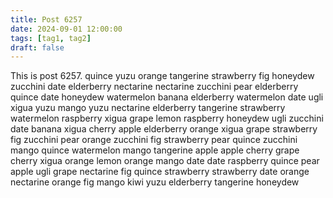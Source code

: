 ```yaml
---
title: Post 6257
date: 2024-09-01 12:00:00
tags: [tag1, tag2]
draft: false
---
```

This is post 6257.
quince
yuzu
orange
tangerine
strawberry
fig
honeydew
zucchini
date
elderberry
nectarine
nectarine
zucchini
pear
elderberry
quince
date
honeydew
watermelon
banana
elderberry
watermelon
date
ugli
xigua
yuzu
mango
yuzu
nectarine
elderberry
tangerine
strawberry
watermelon
raspberry
xigua
grape
lemon
raspberry
honeydew
ugli
zucchini
date
banana
xigua
cherry
apple
elderberry
orange
xigua
grape
strawberry
fig
zucchini
pear
orange
zucchini
fig
strawberry
pear
quince
zucchini
mango
quince
watermelon
mango
tangerine
apple
apple
cherry
grape
cherry
xigua
orange
lemon
orange
mango
date
date
raspberry
quince
pear
apple
ugli
grape
nectarine
fig
quince
strawberry
strawberry
date
orange
nectarine
orange
fig
mango
kiwi
yuzu
elderberry
tangerine
honeydew
